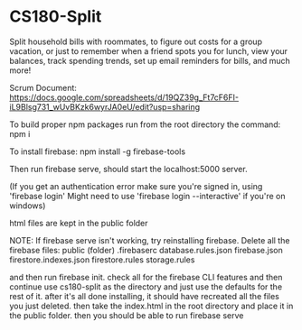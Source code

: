 # CS180-Split


Split household bills with roommates, to figure out costs for a group vacation, or just to remember when a friend spots you for lunch, view your balances, track spending trends, set up email reminders for bills, and much more!

Scrum Document: https://docs.google.com/spreadsheets/d/19QZ39g_Ft7cF6FI-iL9Blsg731_wUvBKzk6wyrJA0eU/edit?usp=sharing

To build proper npm packages run from the root directory the command: npm i


To install firebase: npm install -g firebase-tools

Then run firebase serve, should start the localhost:5000 server. 

(If you get an authentication error make sure you're signed in, using 'firebase login'
Might need to use 'firebase login --interactive' if you're on windows)

html files are kept in the public folder

NOTE: If firebase serve isn't working, try reinstalling firebase. Delete all the firebase files:
public (folder)
.firebaserc
database.rules.json
firebase.json
firestore.indexes.json
firestore.rules
storage.rules

and then run firebase init.
check all for the firebase CLI features and then continue
use cs180-split as the directory
and just use the defaults for the rest of it.
after it's all done installing, it should have recreated all the files you just deleted.
then take the index.html in the root directory and place it in the public folder. 
then you should be able to run firebase serve